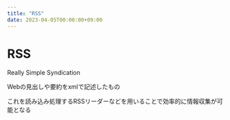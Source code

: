 ```yaml
---
title: "RSS"
date: 2023-04-05T00:00:00+09:00
---
```

# RSS

Really Simple Syndication

Webの見出しや要約をxmlで記述したもの

これを読み込み処理するRSSリーダーなどを用いることで効率的に情報収集が可能となる
